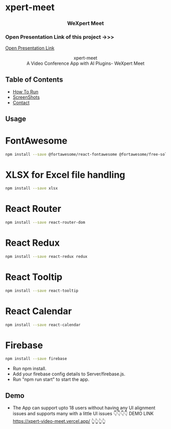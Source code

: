 # xpert-meet

<p align="center"> 
  <h3 align="center">WeXpert Meet </h3>

  <h3>Open Presentation Link of this project ->>></h3>
  <a href="https://www.canva.com/design/DAGMC-wVS6Q/T7J-0ljiLsPT_Ya-FWZNhw/view?utm_content=DAGMC-wVS6Q&utm_campaign=designshare&utm_medium=link&utm_source=editor">Open Presentation Link</a>

  <p align="center">
    xpert-meet
    <br />  
     A Video Conference App with AI Plugins- WeXpert Meet
    <br />
  </p>
</p>

<!-- TABLE OF CONTENTS -->

## Table of Contents

- [How To Run](#usage)
- [ScreenShots](#demo)
- [Contact](#contact)

<!-- tutorial -->

<!-- Prerequisites -->

## Usage
<!-- install dependencies -->
# FontAwesome
```bash
npm install --save @fortawesome/react-fontawesome @fortawesome/free-solid-svg-icons
```

# XLSX for Excel file handling
```bash
npm install --save xlsx
```

# React Router
```bash
npm install --save react-router-dom
```

# React Redux
```bash
npm install --save react-redux redux
```

# React Tooltip
```bash
npm install --save react-tooltip
```

# React Calendar
```bash
npm install --save react-calendar
```

# Firebase
```bash
npm install --save firebase
```

<!-- run below commands -->
- Run npm install.
- Add your firebase config details to Server/firebase.js.
- Run "npm run start" to start the app.

<!-- Demo -->

## Demo

- The App can support upto 18 users without having any UI alignment issues and supports many with a little UI issues
👇👇👇👇
DEMO LINK
https://xpert-video-meet.vercel.app/
👆👆👆👆


